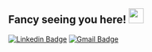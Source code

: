 ## Fancy seeing you here! <img src="https://raw.githubusercontent.com/aemmadi/aemmadi/master/wave.gif" width="30px">

[![Linkedin Badge](https://img.shields.io/badge/-anirudhemmadi-blue?style=flat-square&logo=Linkedin&logoColor=white&link=https://www.linkedin.com/in/jose-echavez-m-09a86758/)](https://www.linkedin.com/in/jose-echavez-m-09a86758/)
[![Gmail Badge](https://img.shields.io/badge/-jose.em2415@gmail.com-c14438?style=flat-square&logo=Gmail&logoColor=white&link=mailto:jose.em2415@gmail.com)](mailto:kanna6501@gmail.com)
